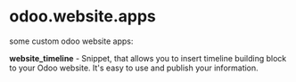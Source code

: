 # odoo.website.apps
some custom odoo website apps:

<strong>website_timeline</strong> - Snippet, that allows you to insert timeline building block to your Odoo website. It's easy to use and publish your information.
